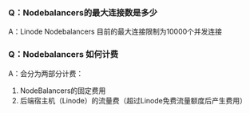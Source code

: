 ### Q：Nodebalancers的最大连接数是多少

A：Linode Nodebalancers 目前的最大连接限制为10000个并发连接



### Q：Nodebalancers 如何计费

A：会分为两部分计费：
1. NodeBalancers的固定费用 
2. 后端宿主机（Linode）的流量费（超过Linode免费流量额度后产生费用）